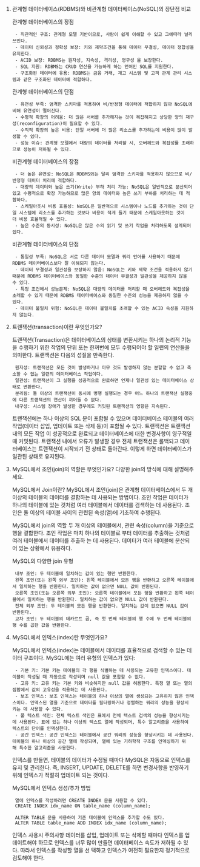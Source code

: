 1. 관계형 데이터베이스(RDBMS)와 비관계형 데이터베이스(NoSQL)의 장단점 비교

	관계형 데이터베이스의 장점
	
		- 직관적인 구조: 관계형 모델 기반이므로, 사람이 쉽게 이해할 수 있고 그에따라 널리 쓰인다.
		- 데이터 신뢰성과 정확성 보장: 키와 제약조건을 통해 데이터 무결성, 데이터 정합성을 유지한다.
		- ACID 보장: RDBMS는 원자성, 지속성, 격리성, 영구성 을 보장한다.
		- SQL 지원: RDBMS는 CRUD 연산을 가능하게 하는 언어인 SQL를 지원한다.
		- 구조화된 데이터에 유용: RDBMS는 금융 거래, 재고 시스템 및 고객 관계 관리 시스템과 같은 구조화된 데이터에 적합하다.

	관계형 데이터베이스의 단점
	
		- 유연성 부족: 엄격한 스키마를 적용하여 비/반정형 데이터에 적합하지 않아 NoSQL에 비해 유연성이 떨어진다.
		- 수평적 확장의 어려움: 더 많은 서버를 추가해지는 것이 복잡해지고 상당한 양의 재구성(reconfiguration)이 필요할 수 있다.
		- 수직적 확장의 높은 비용: 단일 서버에 더 많은 리소스를 추가하는데 비용이 많이 발생할 수 있다.
		- 성능 이슈: 관계형 모델에서 대량의 데이터를 처리할 시, 오버헤드와 복잡성를 초래하므로 성능이 저하될 수 있다.

	비관계형 데이터베이스의 장점
	
		- 더 높은 유연성: NoSQL은 RDBMS와는 달리 엄격한 스키마를 적용하지 않으므로 비/반정형 데이터 처리에 적합하다.
		- 대량의 데이터와 높은 쓰기(Write) 부하 처리 가능: NoSQL은 일반적으로 분산되어 있고 수평적으로 확장 가능하므로 많은 양의 데이터와 높은 쓰기 부하를 처리하는 데 적		     합하다.
		- 스케일아웃시 비용 효율성: NoSQL은 일반적으로 시스템이나 노드를 추가하는 것이 단일 시스템에 리소스를 추가하는 것보다 비용이 적게 들기 때문에 스케일아웃하는 것이 			  더 비용 효율적일 수 있다.
		- 높은 수준의 동시성: NoSQL은 많은 수의 읽기 및 쓰기 작업을 처리하도록 설계되어있다.

	비관계형 데이터베이스의 단점
	
		- 통일성 부족: NoSQL은 서로 다른 데이터 모델과 쿼리 언어를 사용하기 때문에 RDBMS 데이터베이스보다 잘 이해되지 않는다.
		- 데이터 무결성과 일관성을 보장하지 않음: NoSQL는 키와 제약 조건을 적용하지 않기 때문에 RDBMS 데이터베이스와 동일한 수준의 데이터 무결성과 일관성을 제공하지 않을 		    수 있다.
		- 특정 조건에서 성능문제: NoSQL은 대량의 데이터를 처리할 때 오버헤드와 복잡성을 초래할 수 있기 때문에 RDBMS 데이터베이스와 동일한 수준의 성능을 제공하지 않을 수 		    있다.
		- 데이터 불일치 위험: NoSQL은 데이터 불일치를 초래할 수 있는 ACID 속성을 지원하지 않는다.



2. 트랜잭션(transaction)이란 무엇인가요?

	트랜잭션(Transaction)은 데이터베이스의 상태를 변환시키는 하나의 논리적 기능을 수행하기 위한 작업의 단위 또는 한꺼번에 모두 수행되어야 할 일련의 연산들을 의미한다.
	트랜잭션은 다음의 성질을 만족한다.

		원자성: 트랜잭션은 모든 것이 발생하거나 아무 것도 발생하지 않는 분할할 수 없고 축소할 수 없는 일련의 데이터베이스 작업이다. 
		일관성: 트랜잭션이 그 실행을 성공적으로 완료하면 언제나 일관성 있는 데이터베이스 상태로 변환한다.
		분리됨: 둘 이상의 트랜잭션이 동시에 병행 실행되는 경우 어느 하나의 트랜잭션 실행중에 다른 트랜잭션의 연산이 끼어들 수 없다.
		내구성: 시스템 장애가 발생한 경우에도 커밋된 트랜잭션의 영향은 지속된다.

	트랜잭션에는 하나 이상의 SQL 문이 포함될 수 있으며 데이터베이스 테이블의 여러 작업(데이터 삽입, 업데이트 또는 삭제 등)이 포함될 수 있다. 트랜잭션은 트랜잭션 내의 모든 작업	     이 성공적으로 완료되고 데이터베이스에 대한 변경사항이 영구적일 때 커밋된다. 트랜잭션 내에서 오류가 발생할 경우 전체 트랜잭션은 롤백되고 데이터베이스는 트랜잭션이 시작되기 전  	상태로 돌아간다. 이렇게 하면 데이터베이스가 일관된 상태로 유지된다.



3. MySQL에서 조인(join)의 역할은 무엇인가요? 다양한 join의 방식에 대해 설명해주세요.

	MySQL에서 Join이란?
		MySQL에서 조인(join)은 관계형 데이터베이스에서 두 개 이상의 테이블의 데이터를 결합하는 데 사용되는 방법이다. 조인 작업은 데이터가 하나의 테이블에 있는 것처럼 여러 		  테이블에서 데이터를 검색하는 데 사용된다. 조인은 둘 이상의 테이블 사이의 관련된 속성(열)에 기초하여 수행된다.

	MySQL에서 join의 역할
		두 개 이상의 테이블에서, 관련 속성(column)을 기준으로 행을 결합한다. 조인 작업은 마치 하나의 테이블로 부터 데이터를 추출하는 것처럼 여러 테이블에서 데이터를 추출하		 는 데 사용된다. 데이터가 여러 테이블에 분산되어 있는 상황에서 유용하다. 

	MySQL의 다양한 join 유형
	
		내부 조인: 두 테이블에 일치하는 값이 있는 행만 반환한다.
		왼쪽 조인(또는 왼쪽 외부 조인): 왼쪽 테이블에서 모든 행을 반환하고 오른쪽 테이블에서 일치하는 행을 반환한다. 일치하는 값이 없으면 NULL 값이 반환된다.
		오른쪽 조인(또는 오른쪽 외부 조인): 오른쪽 테이블에서 모든 행을 반환하고 왼쪽 테이블에서 일치하는 행을 반환한다. 일치하는 값이 없으면 NULL 값이 반환된다.
		전체 외부 조인: 두 테이블의 모든 행을 반환한다. 일치하는 값이 없으면 NULL 값이 반환된다.
		교차 조인: 두 테이블의 데카르트 곱, 즉 첫 번째 테이블의 행 수에 두 번째 테이블의 행 수를 곱한 값을 반환한다.



4. MySQL에서 인덱스(index)란 무엇인가요?

	MySQL에서 인덱스(index)는 테이블에서 데이터를 효율적으로 검색할 수 있는 데이터 구조이다.
	MySQL에는 여러 유형의 인덱스가 있다:

		- 기본 키: 기본 키는 테이블의 각 행을 식별하는 데 사용되는 고유한 인덱스이다. 테이블이 작성될 때 자동으로 작성되며 null 값을 포함할 수 없다.
		- 고유 키: 고유 키는 기본 키와 비슷하지만 null 값을 허용한다. 특정 열 또는 열의 집합에서 값의 고유성을 적용하는 데 사용된다.
		- 보조 인덱스: 보조 인덱스는 테이블의 하나 이상의 열에 생성되는 고유하지 않은 인덱스이다. 인덱스된 열을 기준으로 데이터를 필터링하거나 정렬하는 쿼리의 성능을 향상시				    키는 데 사용할 수 있다.
		- 풀 텍스트 색인: 전체 텍스트 색인은 표에서 전체 텍스트 검색의 성능을 향상시키는 데 사용된다. 표에 있는 하나 이상의 텍스트 열에 작성되며, 특수 알고리즘을 사용하여 				 텍스트의 단어를 인덱싱한다.
		- 공간 인덱스: 공간 인덱스는 테이블에서 공간 쿼리의 성능을 향상시키는 데 사용된다. 테이블의 하나 이상의 공간 열에 작성되며, 열에 있는 기하학적 구조를 인덱싱하기 위				     해 특수한 알고리즘을 사용한다. 

	인덱스를 만들면, 테이블의 데이터가 수정될 때마다 MySQL은 자동으로 인덱스를 유지 및 관리한다. 즉, INSERT, UPDATE, DELETE를 하면 변경사항을 반영하기 위해 인덱스가 
	적절히 업데이트 되는 것이다.

	MySQL에서 인덱스 생성/추가 방법
	
		열에 인덱스를 작성하려면 CREATE INDEX 문을 사용할 수 있다. 
		CREATE INDEX idx_name ON table_name (column_name);

		ALTER TABLE 문을 사용하여 기존 테이블에 인덱스를 추가할 수도 있다.
		ALTER TABLE table_name ADD INDEX idx_name (column_name);

	인덱스 사용시 주의사항
		데이터를 삽입, 업데이트 또는 삭제할 때마다 인덱스를 업데이트해야 하므로 인덱스를 너무 많이 만들면 데이터베이스 속도가 저하될 수 있다. 따라서 인덱스를 작성할 열을 선		      택하고 인덱스가 여전히 필요한지 정기적으로 검토해야 한다.
